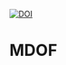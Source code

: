 [![DOI](https://zenodo.org/badge/DOI/10.5281/zenodo.1410693.svg)](https://doi.org/10.5281/zenodo.1410693)

# MDOF
